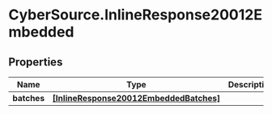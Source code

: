 # CyberSource.InlineResponse20012Embedded

## Properties
Name | Type | Description | Notes
------------ | ------------- | ------------- | -------------
**batches** | [**[InlineResponse20012EmbeddedBatches]**](InlineResponse20012EmbeddedBatches.md) |  | [optional] 


